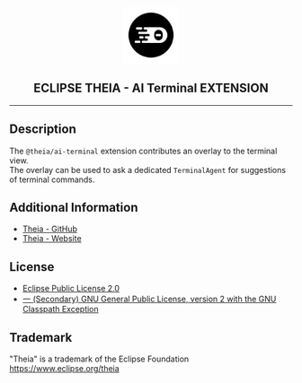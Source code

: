 <div align='center'>

<br />

<img src='https://raw.githubusercontent.com/eclipse-theia/theia/master/logo/theia.svg?sanitize=true' alt='theia-ext-logo' width='100px' />

<h2>ECLIPSE THEIA - AI Terminal EXTENSION</h2>

<hr />

</div>

## Description

The `@theia/ai-terminal` extension contributes an overlay to the terminal view.\
The overlay can be used to ask a dedicated `TerminalAgent` for suggestions of terminal commands.

## Additional Information

<!-- - [API documentation for `@theia/navigator`](https://eclipse-theia.github.io/theia/docs/next/modules/navigator.html) -->

-   [Theia - GitHub](https://github.com/eclipse-theia/theia)
-   [Theia - Website](https://theia-ide.org/)

## License

-   [Eclipse Public License 2.0](http://www.eclipse.org/legal/epl-2.0/)
-   [一 (Secondary) GNU General Public License, version 2 with the GNU Classpath Exception](https://projects.eclipse.org/license/secondary-gpl-2.0-cp)

## Trademark

"Theia" is a trademark of the Eclipse Foundation
https://www.eclipse.org/theia
